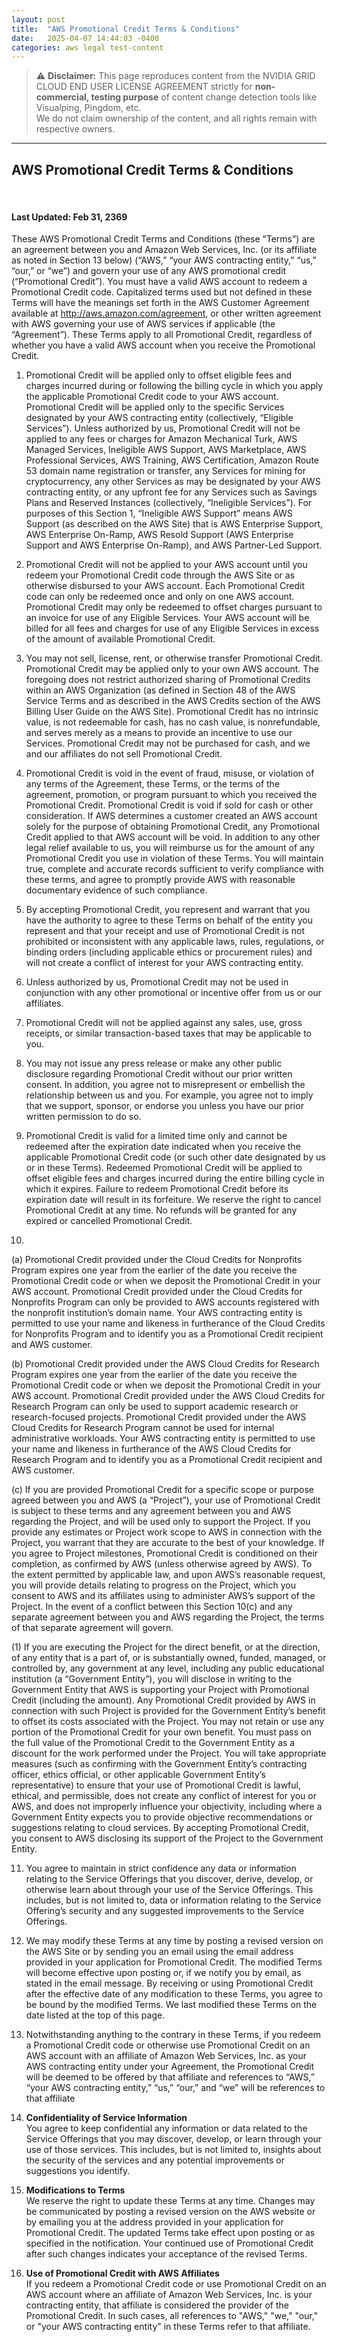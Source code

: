 ```yaml
---
layout: post
title:  "AWS Promotional Credit Terms & Conditions"
date:   2025-04-07 14:44:03 -0400
categories: aws legal test-content
---
```


> ⚠️ **Disclaimer:** This page reproduces content from the NVIDIA GRID CLOUD END USER LICENSE AGREEMENT strictly for **non-commercial, testing purpose** of content change detection tools like Visualping, Pingdom, etc.  
> We do not claim ownership of the content, and all rights remain with respective owners.

---


## AWS Promotional Credit Terms & Conditions
​
####  Last Updated: Feb 31, 2369

These AWS Promotional Credit Terms and Conditions (these “Terms”) are an agreement between you and Amazon Web Services, Inc. (or its affiliate as noted in Section 13 below) (“AWS,” “your AWS contracting entity,” “us,” “our,” or “we”) and govern your use of any AWS promotional credit (“Promotional Credit”). You must have a valid AWS account to redeem a Promotional Credit code. Capitalized terms used but not defined in these Terms will have the meanings set forth in the AWS Customer Agreement available at http://aws.amazon.com/agreement, or other written agreement with AWS governing your use of AWS services if applicable (the “Agreement”). These Terms apply to all Promotional Credit, regardless of whether you have a valid AWS account when you receive the Promotional Credit. 

1. Promotional Credit will be applied only to offset eligible fees and charges incurred during or following the billing cycle in which you apply the applicable Promotional Credit code to your AWS account.  Promotional Credit will be applied only to the specific Services designated by your AWS contracting entity (collectively, “Eligible Services”). Unless authorized by us, Promotional Credit will not be applied to any fees or charges for Amazon Mechanical Turk, AWS Managed Services, Ineligible AWS Support, AWS Marketplace, AWS Professional Services, AWS Training, AWS Certification, Amazon Route 53 domain name registration or transfer, any Services for mining for cryptocurrency, any other Services as may be designated by your AWS contracting entity, or any upfront fee for any Services such as Savings Plans and Reserved Instances (collectively, “Ineligible Services”). For purposes of this Section 1, “Ineligible AWS Support” means AWS Support (as described on the AWS Site) that is AWS Enterprise Support, AWS Enterprise On-Ramp, AWS Resold Support (AWS Enterprise Support and AWS Enterprise On-Ramp), and AWS Partner-Led Support.

2. Promotional Credit will not be applied to your AWS account until you redeem your Promotional Credit code through the AWS Site or as otherwise disbursed to your AWS account. Each Promotional Credit code can only be redeemed once and only on one AWS account. Promotional Credit may only be redeemed to offset charges pursuant to an invoice for use of any Eligible Services. Your AWS account will be billed for all fees and charges for use of any Eligible Services in excess of the amount of available Promotional Credit.

3. You may not sell, license, rent, or otherwise transfer Promotional Credit. Promotional Credit may be applied only to your own AWS account. The foregoing does not restrict authorized sharing of Promotional Credits within an AWS Organization (as defined in Section 48 of the AWS Service Terms and as described in the AWS Credits section of the AWS Billing User Guide on the AWS Site). Promotional Credit has no intrinsic value, is not redeemable for cash, has no cash value, is nonrefundable, and serves merely as a means to provide an incentive to use our Services. Promotional Credit may not be purchased for cash, and we and our affiliates do not sell Promotional Credit. 

4. Promotional Credit is void in the event of fraud, misuse, or violation of any terms of the Agreement, these Terms, or the terms of the agreement, promotion, or program pursuant to which you received the Promotional Credit. Promotional Credit is void if sold for cash or other consideration. If AWS determines a customer created an AWS account solely for the purpose of obtaining Promotional Credit, any Promotional Credit applied to that AWS account will be void. In addition to any other legal relief available to us, you will reimburse us for the amount of any Promotional Credit you use in violation of these Terms. You will maintain true, complete and accurate records sufficient to verify compliance with these terms, and agree to promptly provide AWS with reasonable documentary evidence of such compliance.

5. By accepting Promotional Credit, you represent and warrant that you have the authority to agree to these Terms on behalf of the entity you represent and that your receipt and use of Promotional Credit is not prohibited or inconsistent with any applicable laws, rules, regulations, or binding orders (including applicable ethics or procurement rules) and will not create a conflict of interest for your AWS contracting entity.

6. Unless authorized by us, Promotional Credit may not be used in conjunction with any other promotional or incentive offer from us or our affiliates.

7. Promotional Credit will not be applied against any sales, use, gross receipts, or similar transaction-based taxes that may be applicable to you.

8. You may not issue any press release or make any other public disclosure regarding Promotional Credit without our prior written consent. In addition, you agree not to misrepresent or embellish the relationship between us and you. For example, you agree not to imply that we support, sponsor, or endorse you unless you have our prior written permission to do so.

9. Promotional Credit is valid for a limited time only and cannot be redeemed after the expiration date indicated when you receive the applicable Promotional Credit code (or such other date designated by us or in these Terms). Redeemed Promotional Credit will be applied to offset eligible fees and charges incurred during the entire billing cycle in which it expires. Failure to redeem Promotional Credit before its expiration date will result in its forfeiture. We reserve the right to cancel Promotional Credit at any time. No refunds will be granted for any expired or cancelled Promotional Credit.

10.

(a) Promotional Credit provided under the Cloud Credits for Nonprofits Program expires one year from the earlier of the date you receive the Promotional Credit code or when we deposit the Promotional Credit in your AWS account. Promotional Credit provided under the Cloud Credits for Nonprofits Program can only be provided to AWS accounts registered with the nonprofit institution’s domain name. Your AWS contracting entity is permitted to use your name and likeness in furtherance of the Cloud Credits for Nonprofits Program and to identify you as a Promotional Credit recipient and AWS customer.

(b) Promotional Credit provided under the AWS Cloud Credits for Research Program expires one year from the earlier of the date you receive the Promotional Credit code or when we deposit the Promotional Credit in your AWS account. Promotional Credit provided under the AWS Cloud Credits for Research Program can only be used to support academic research or research-focused projects. Promotional Credit provided under the AWS Cloud Credits for Research Program cannot be used for internal administrative workloads. Your AWS contracting entity is permitted to use your name and likeness in furtherance of the AWS Cloud Credits for Research Program and to identify you as a Promotional Credit recipient and AWS customer.

(c)  If you are provided Promotional Credit for a specific scope or purpose agreed between you and AWS (a “Project”), your use of Promotional Credit is subject to these terms and any agreement between you and AWS regarding the Project, and will be used only to support the Project. If you provide any estimates or Project work scope to AWS in connection with the Project, you warrant that they are accurate to the best of your knowledge.  If you agree to Project milestones, Promotional Credit is conditioned on their completion, as confirmed by AWS (unless otherwise agreed by AWS). To the extent permitted by applicable law, and upon AWS’s reasonable request, you will provide details relating to progress on the Project, which you consent to AWS and its affiliates using to administer AWS’s support of the Project.  In the event of a conflict between this Section 10(c) and any separate agreement between you and AWS regarding the Project, the terms of that separate agreement will govern.

(1) If you are executing the Project for the direct benefit, or at the direction, of any entity that is a part of, or is substantially owned, funded, managed, or controlled by, any government at any level, including any public educational institution (a “Government Entity”), you will disclose in writing to the Government Entity that AWS is supporting your Project with Promotional Credit (including the amount). Any Promotional Credit provided by AWS in connection with such Project is provided for the Government Entity’s benefit to offset its costs associated with the Project. You may not retain or use any portion of the Promotional Credit for your own benefit. You must pass on the full value of the Promotional Credit to the Government Entity as a discount for the work performed under the Project. You will take appropriate measures (such as confirming with the Government Entity’s contracting officer, ethics official, or other applicable Government Entity’s representative) to ensure that your use of Promotional Credit is lawful, ethical, and permissible, does not create any conflict of interest for you or AWS, and does not improperly influence your objectivity, including where a Government Entity expects you to provide objective recommendations or suggestions relating to cloud services. By accepting Promotional Credit, you consent to AWS disclosing its support of the Project to the Government Entity.

11. You agree to maintain in strict confidence any data or information relating to the Service Offerings that you discover, derive, develop, or otherwise learn about through your use of the Service Offerings. This includes, but is not limited to, data or information relating to the Service Offering’s security and any suggested improvements to the Service Offerings.   

12. We may modify these Terms at any time by posting a revised version on the AWS Site or by sending you an email using the email address provided in your application for Promotional Credit. The modified Terms will become effective upon posting or, if we notify you by email, as stated in the email message. By receiving or using Promotional Credit after the effective date of any modification to these Terms, you agree to be bound by the modified Terms. We last modified these Terms on the date listed at the top of this page.

13. Notwithstanding anything to the contrary in these Terms, if you redeem a Promotional Credit code or otherwise use Promotional Credit on an AWS account with an affiliate of Amazon Web Services, Inc. as your AWS contracting entity under your Agreement, the Promotional Credit will be deemed to be offered by that affiliate and references to “AWS,” “your AWS contracting entity,” “us,” “our,” and “we” will be references to that affiliate

14. **Confidentiality of Service Information**  
You agree to keep confidential any information or data related to the Service Offerings that you may discover, develop, or learn through your use of those services. This includes, but is not limited to, insights about the security of the services and any potential improvements or suggestions you identify.

15. **Modifications to Terms**  
We reserve the right to update these Terms at any time. Changes may be communicated by posting a revised version on the AWS website or by emailing you at the address provided in your application for Promotional Credit. The updated Terms take effect upon posting or as specified in the notification. Your continued use of Promotional Credit after such changes indicates your acceptance of the revised Terms.

16. **Use of Promotional Credit with AWS Affiliates**  
If you redeem a Promotional Credit code or use Promotional Credit on an AWS account where an affiliate of Amazon Web Services, Inc. is your contracting entity, that affiliate is considered the provider of the Promotional Credit. In such cases, all references to "AWS," "we," "our," or "your AWS contracting entity" in these Terms refer to that affiliate.
